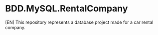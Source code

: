 # BDD.MySQL.RentalCompany
[EN] This repository represents a database project made for a car rental company.
